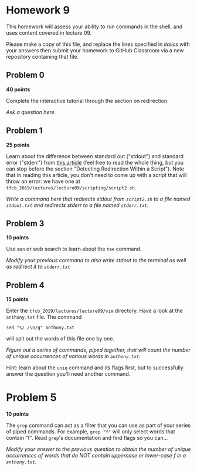 # Homework 9

This homework will assess your ability to run commands in the shell, and uses content covered in lecture 09.

Please make a copy of this file, and replace the lines specified in _italics_ with your answers then submit your homework to GitHub Classroom via a new repository containing that file.


## Problem 0

**40 points**

Complete the interactive tutorial through the section on redirection.

_Ask a question here._


## Problem 1

**25 points**

Learn about the difference between standard out ("stdout") and standard error ("stderr") from [this article](https://www.howtogeek.com/435903/what-are-stdin-stdout-and-stderr-on-linux/) (feel free to read the whole thing, but you can stop before the section "Detecting Redirection Within a Script").
Note that in reading this article, you don't need to come up with a script that will throw an error: we have one at `tfcb_2019/lectures/lecture09/scripting/script2.sh`.

_Write a command here that redirects stdout from `script2.sh` to a file named `stdout.txt` and redirects stderr to a file named `stderr.txt`._


## Problem 3

**10 points**

Use `man` or web search to learn about the `tee` command.

_Modify your previous command to also write stdout to the terminal as well as redirect it to `stderr.txt`_


## Problem 4

**15 points**

Enter the `tfcb_2019/lectures/lecture09/vim` directory.
Have a look at the `anthony.txt` file.
The command

    sed "s/ /\n/g" anthony.txt

will spit out the words of this file one by one.

_Figure out a series of commands, piped together, that will count the number of unique occurrences of various words in `anthony.txt`._

Hint: learn about the `uniq` command and its flags first, but to successfully answer the question you'll need another command.


# Problem 5

**10 points**

The `grep` command can act as a filter that you can use as part of your series of piped commands.
For example, `grep "f"` will only select words that contain "f".
Read `grep`'s documentation and find flags so you can...

_Modify your answer to the previous question to obtain the number of unique occurrences of words that do NOT contain uppercase or lower-case f in a `anthony.txt`._
